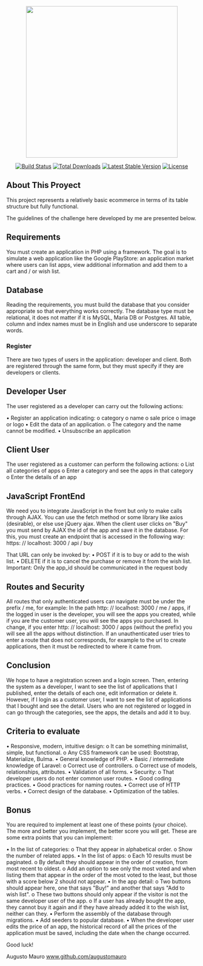 <p align="center"><img src="https://res.cloudinary.com/dtfbvvkyp/image/upload/v1566331377/laravel-logolockup-cmyk-red.svg" width="400"></p>

<p align="center">
<a href="https://travis-ci.org/laravel/framework"><img src="https://travis-ci.org/laravel/framework.svg" alt="Build Status"></a>
<a href="https://packagist.org/packages/laravel/framework"><img src="https://poser.pugx.org/laravel/framework/d/total.svg" alt="Total Downloads"></a>
<a href="https://packagist.org/packages/laravel/framework"><img src="https://poser.pugx.org/laravel/framework/v/stable.svg" alt="Latest Stable Version"></a>
<a href="https://packagist.org/packages/laravel/framework"><img src="https://poser.pugx.org/laravel/framework/license.svg" alt="License"></a>
</p>

## About This Proyect

This project represents a relatively basic ecommerce in terms of its table structure but fully functional.

The guidelines of the challenge here developed by me are presented below.

## Requirements

You must create an application in PHP using a framework. The goal is to simulate a web application like the Google PlayStore: an application market where users can list apps, view additional information and add them to a cart and / or wish list.

## Database

Reading the requirements, you must build the database that you consider appropriate so that everything works correctly. The database type must be relational, it does not matter if it is MySQL, Maria DB or Postgres. All table, column and index names must be in English and use underscore to separate words.

### Register

There are two types of users in the application: developer and client. Both are registered through the same form, but they must specify if they are developers or clients.

## Developer User

The user registered as a developer can carry out the following actions: 

• Register an application indicating:
    o category
    o name
    o sale price
    o image or logo
• Edit the data of an application.
    o The category and the name cannot be modified.
• Unsubscribe an application

## Client User

The user registered as a customer can perform the following actions:
    o List all categories of apps
    o Enter a category and see the apps in that category
    o Enter the details of an app

## JavaScript FrontEnd

We need you to integrate JavaScript in the front but only to make calls through
AJAX. You can use the fetch method or some library like axios (desirable), or else
use jQuery ajax. When the client user clicks on "Buy" you must send by
AJAX the id of the app and save it in the database.
For this, you must create an endpoint that is accessed in the following way:
https: // localhost: 3000 / api / buy

That URL can only be invoked by:
• POST if it is to buy or add to the wish list.
• DELETE if it is to cancel the purchase or remove it from the wish list.
Important: Only the app_id should be communicated in the request body

## Routes and Security

All routes that only authenticated users can navigate must be under the
prefix / me, for example:
In the path http: // localhost: 3000 / me / apps, if the logged in user is the developer, you will see
the apps you created, while if you are the customer user, you will see the apps you purchased. In
change, if you enter http: // localhost: 3000 / apps (without the prefix) you will see all the apps without
distinction. If an unauthenticated user tries to enter a route that does not
corresponds, for example to the url to create applications, then it must be redirected to where it came from.

## Conclusion

We hope to have a registration screen and a login screen. Then, entering the system as a developer, I want to see the list of applications that I published, enter the details of each one, edit information or delete it. However, if I login as a customer user, I want to see the list of applications that I bought and see the detail. Users who are not registered or logged in can go through the categories, see the apps, the details and add it to buy.

## Criteria to evaluate

• Responsive, modern, intuitive design: 
    o It can be something minimalist, simple, but functional. 
    o Any CSS framework can be used: Bootstrap, Materialize, Bulma. 
• General knowledge of PHP.
• Basic / intermediate knowledge of Laravel: 
    o Correct use of controllers. 
    o Correct use of models, relationships, attributes. 
• Validation of all forms.
• Security: 
    o That developer users do not enter common user routes. 
• Good coding practices.
• Good practices for naming routes.
• Correct use of HTTP verbs.
• Correct design of the database.
• Optimization of the tables.

## Bonus

You are required to implement at least one of these points (your choice). The more and better you implement, the better score you will get. These are some extra points that you can implement:

• In the list of categories: 
    o That they appear in alphabetical order. 
    o Show the number of related apps. 
• In the list of apps: 
    o Each 10 results must be paginated. 
    o By default they should appear in the order of creation, from most recent to oldest. 
    o Add an option to see only the most voted and when listing them that appear in the order of the most voted to the least, but those with a score below 2 should not appear. 
• In the app detail: 
    o Two buttons should appear here, one that says "Buy!" and another that says "Add to wish list". 
    o These two buttons should only appear if the visitor is not the same developer user of the app. 
    o If a user has already bought the app, they cannot buy it again and if they have already added it to the wish list, neither can they. 
• Perform the assembly of the database through migrations. 
• Add seeders to popular database. 
• When the developer user edits the price of an app, the historical record of all the prices of the application must be saved, including the date when the change occurred. 

Good luck!

Augusto Mauro
www.github.com/augustomauro

